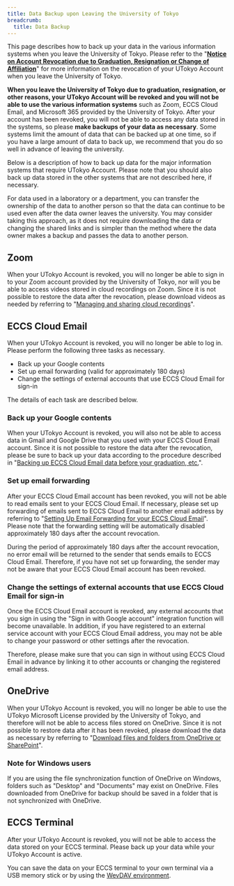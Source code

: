 ```yaml
---
title: Data Backup upon Leaving the University of Tokyo
breadcrumb:
  title: Data Backup
---
```


This page describes how to back up your data in the various information systems when you leave the University of Tokyo. Please refer to the "**[Notice on Account Revocation due to  Graduation, Resignation or Change of Affiliation](.././)**" for more information on the revocation of your UTokyo Account when you leave the University of Tokyo.

**When you leave the University of Tokyo due to graduation, resignation, or other reasons, your UTokyo Account will be revoked and you will not be able to use the various information systems** such as Zoom, ECCS Cloud Email, and Microsoft 365 provided by the University of Tokyo. After your account has been revoked, you will not be able to access any data stored in the systems, so please **make backups of your data as necessary**. Some systems limit the amount of data that can be backed up at one time, so if you have a large amount of data to back up, we recommend that you do so well in advance of leaving the university.

Below is a description of how to back up data for the major information systems that require UTokyo Account. Please note that you should also back up data stored in the other systems that are not described here, if necessary.

For data used in a laboratory or a department, you can transfer the ownership of the data to another person so that the data can continue to be used even after the data owner leaves the university. You may consider taking this approach, as it does not require downloading the data or changing the shared links and is simpler than the method where the data owner makes a backup and passes the data to another person.

## Zoom

When your UTokyo Account is revoked, you will no longer be able to sign in to your Zoom account provided by the University of Tokyo, nor will you be able to access videos stored in cloud recordings on Zoom. Since it is not possible to restore the data after the revocation, please download videos as needed by referring to "[Managing and sharing cloud recordings](https://support.zoom.us/hc/en-us/articles/205347605#h_01F4F8Z2FJCCE6KVBPGHNZEXSC)".

## ECCS Cloud Email

When your UTokyo Account is revoked, you will no longer be able to log in. Please perform the following three tasks as necessary.

- Back up your Google contents
- Set up email forwarding (valid for approximately 180 days)
- Change the settings of external accounts that use ECCS Cloud Email for sign-in

The details of each task are described below.

### Back up your Google contents

When your UTokyo Account is revoked, you will also not be able to access data in Gmail and Google Drive that you used with your ECCS Cloud Email account. Since it is not possible to restore the data after the revocation, please be sure to back up your data according to the procedure described in "[Backing up ECCS Cloud Email data before your graduation, etc.](https://www.ecc.u-tokyo.ac.jp/en/announcement/2019/02/25_2908.html)".

### Set up email forwarding

After your ECCS Cloud Email account has been revoked, you will not be able to read emails sent to your ECCS Cloud Email. If necessary, please set up forwarding of emails sent to ECCS Cloud Email to another email address by referring to "[Setting Up Email Forwarding for your ECCS Cloud Email](https://www.ecc.u-tokyo.ac.jp/en/announcement/2023/02/28_3511.html)". Please note that the forwarding setting will be automatically disabled approximately 180 days after the account revocation.

During the period of approximately 180 days after the account revocation, no error email will be returned to the sender that sends emails to ECCS Cloud Email. Therefore, if you have not set up forwarding, the sender may not be aware that your ECCS Cloud Email account has been revoked.

### Change the settings of external accounts that use ECCS Cloud Email for sign-in

Once the ECCS Cloud Email account is revoked, any external accounts that you sign in using the "Sign in with Google account" integration function will become unavailable. In addition, if you have registered to an external service account with your ECCS Cloud Email address, you may not be able to change your password or other settings after the revocation.

Therefore, please make sure that you can sign in without using ECCS Cloud Email in advance by linking it to other accounts or changing the registered email address.

## OneDrive

When your UTokyo Account is revoked, you will no longer be able to use the UTokyo Microsoft License provided by the University of Tokyo, and therefore will not be able to access files stored on OneDrive. Since it is not possible to restore data after it has been revoked, please download the data as necessary by referring to "[Download files and folders from OneDrive or SharePoint](https://support.microsoft.com/en-us/office/5c7397b7-19c7-4893-84fe-d02e8fa5df05)".

### Note for Windows users

If you are using the file synchronization function of OneDrive on Windows, folders such as "Desktop" and "Documents" may exist on OneDrive. Files downloaded from OneDrive for backup should be saved in a folder that is not synchronized with OneDrive.

## ECCS Terminal

After your UTokyo Account is revoked, you will not be able to access the data stored on your ECCS terminal. Please back up your data while your UTokyo Account is active.

You can save the data on your ECCS terminal to your own terminal via a USB memory stick or by using the [WevDAV environment](https://www.ecc.u-tokyo.ac.jp/en/webdav.html).
